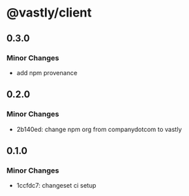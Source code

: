 # @vastly/client

## 0.3.0

### Minor Changes

- add npm provenance

## 0.2.0

### Minor Changes

- 2b140ed: change npm org from companydotcom to vastly

## 0.1.0

### Minor Changes

- 1ccfdc7: changeset ci setup
